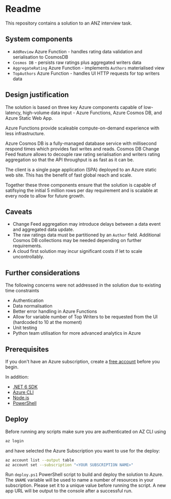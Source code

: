 # Readme

This repository contains a solution to an ANZ interview task.

## System components

* `AddReview` Azure Function - handles rating data validation and serialisation to CosmosDB
* `Cosmos DB` - persists raw ratings plus aggregated writers data
* `AggregateRating` Azure Function - implements `Authors` materialised view
* `TopAuthors` Azure Function - handles UI HTTP requests for top writers data

## Design justification

The solution is based on three key Azure components capable of low-latency, high-volume data input - Azure Functions, Azure Cosmos DB, and Azure Static Web App.

Azure Functions provide scaleable compute-on-demand experience with less infrastructure.

Azure Cosmos DB is a fully-managed database service with millisecond respond times which provides fast writes and reads.
Cosmos DB Change Feed feature allows to decouple raw rating serialisation and writers rating aggregation so that the API throughput is as fast as it can be.

The client is a single page application (SPA) deployed to an Azure static web site. This has the benefit of fast global reach and scale.

Together these three components ensure that the solution is capable of satifsying the initial 5 million rows per day requirement and is scalable at every node to allow for future growth.

## Caveats

* Change Feed aggregation may introduce delays between a data event and aggregated data update.
* The raw ratings data must be partitioned by an `Author` field. Additional Cosmos DB collections may be needed depending on further requirements.
* A cloud first solution may incur significant costs if let to scale uncontrollably.

## Further considerations

The following concerns were not addressed in the solution due to existing time constraints

* Authentication
* Data normalisation
* Better error handling in Azure Functions
* Allow for variable number of Top Writers to be requested from the UI (hardcoded to 10 at the moment)
* Unit testing
* Python team utilisation for more advanced analytics in Azure

## Prerequisites

If you don't have an Azure subscription, create a [free account](https://azure.microsoft.com/free/?ref=microsoft.com&utm_source=microsoft.com&utm_medium=docs&utm_campaign=visualstudio) before you begin.

In addition:

- [.NET 6 SDK](https://dotnet.microsoft.com/download)
- [Azure CLI](https://docs.microsoft.com/en-us/cli/azure/install-azure-cli)
- [Node.js](https://nodejs.org/en/download/)
- [PowerShell](https://docs.microsoft.com/en-us/powershell/scripting/install/installing-powershell?view=powershell-7.2)

## Deploy

Before running any scripts make sure you are authenticated on AZ CLI using

```bash
az login
```

and have selected the Azure Subscription you want to use for the deploy:

```bash
az account list --output table
az account set --subscription "<YOUR SUBSCRIPTION NAME>"
```

Run `deploy.ps1` PowerShell script to build and deploy the solution to Azure.
The `$NAME` variable will be used to name a number of resources in your subscription. Please set it to a unique value before running the script.
A new app URL will be output to the console after a successful run.